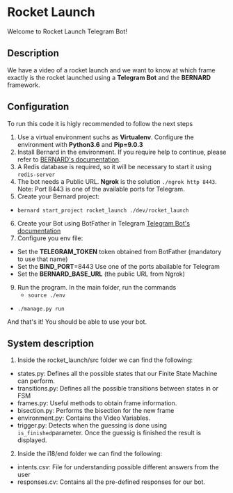 # Rocket Launch

Welcome to Rocket Launch Telegram Bot!

## Description

We have a video of a rocket launch and we want to know at which frame exactly is the rocket launched using a **Telegram Bot** and the **BERNARD** framework. 

## Configuration

To run this code it is higly recommended to follow the next steps
1. Use a virtual environment suchs as **Virtualenv**. Configure the environment with **Python3.6** and **Pip=9.0.3**
2. Install Bernard in the environment. If you require help to continue, please refer to [BERNARD's documentation](https://github.com/BernardFW/bernard). 
3. A Redis database is required, so it will be necessary to start it using  `redis-server`
4. The bot needs a Public URL. **Ngrok** is the solution `./ngrok http 8443`. Note: Port 8443 is one of the available ports for Telegram. 
5. Create your Bernard project:
  -  `bernard start_project rocket_launch ./dev/rocket_launch`
6. Create your Bot using BotFather in Telegram [Telegram Bot's documentation](https://core.telegram.org/bots) 
7. Configure you env file:
  - Set the **TELEGRAM_TOKEN** token obtained from BotFather (mandatory to use that name)
  - Set the **BIND_PORT**=8443 Use one of the ports abailable for Telegram
  - Set the **BERNARD_BASE_URL** (the public URL from Ngrok)
9. Run the program. In the main folder, run the commands
   -  `source ./env`   
  -  `./manage.py run`
  
And that's it! You should be able to use your bot. 
  
## System description

1. Inside the rocket_launch/src folder we can find the following: 

* states.py: Defines all the possible states that our Finite State Machine can perform. 
* transitions.py: Defines all the possible transitions between states in or FSM
* frames.py: Useful methods to obtain frame information. 
* bisection.py: Performs the bisection for the new frame
* environment.py: Contains the Video Variables. 
* trigger.py: Detects when the guessing is done using `is_finished`parameter. Once the guessig is finished the result is displayed.  

2. Inside the i18/end folder we can find the following:
* intents.csv: File for understanding possible different answers from the user
* responses.cv: Contains all the pre-defined responses for our bot. 
